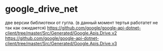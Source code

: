 # google_drive_net

две версии библиотеки от гугла. (в данный момент тертья работатет не так как ожидается)
https://github.com/google/google-api-dotnet-client/tree/master/Src/Generated/Google.Apis.Drive.v2
https://github.com/google/google-api-dotnet-client/tree/master/Src/Generated/Google.Apis.Drive.v3
